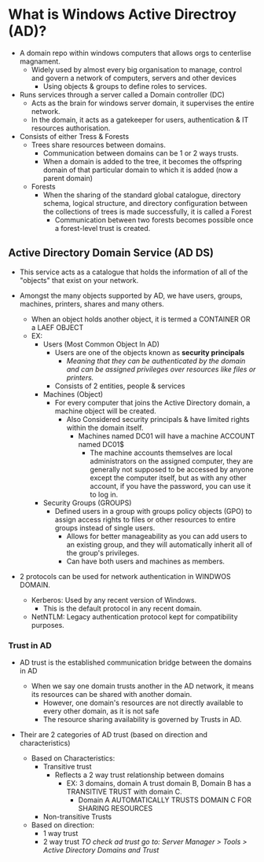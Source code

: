 # What is Windows Active Directroy (AD)?

* A domain repo within windows computers that allows orgs to centerlise magnament.
  * Widely used by almost every big organisation to manage, control and govern a network of computers, servers and other devices
    * Using objects & groups to define roles to services.
* Runs services through a server called a Domain controller (DC)
  * Acts as the brain for windows server domain, it supervises the entire network.
  * In the domain, it acts as a gatekeeper for users, authentication & IT resources authorisation.
* Consists of either Tress & Forests
  * Trees share resources between domains.
    * Communication between domains can be 1 or 2 ways trusts.
    * When a domain is added to the tree, it becomes the offspring domain of that particular domain to which it is added (now a parent domain)
  * Forests
    * When the sharing of the standard global catalogue, directory schema, logical structure, and directory configuration between the collections of trees is made successfully, it is called a Forest
      * Communication between two forests becomes possible once a forest-level trust is created.

## Active Directory Domain Service (AD DS)

* This service acts as a catalogue that holds the information of all of the "objects" that exist on your network.

* Amongst the many objects supported by AD, we have users, groups, machines, printers, shares and many others.
  * When an object holds another object, it is termed a CONTAINER OR a LAEF OBJECT
  * EX:
    * Users (Most Common Object In AD)
      * Users are one of the objects known as **security principals**
        * *Meaning that they can be authenticated by the domain and can be assigned privileges over resources like files or printers.*
      * Consists of 2 entities, people & services
    * Machines (Object)
      * For every computer that joins the Active Directory domain, a machine object will be created.
        * Also Considered security principals & have limited rights within the domain itself.
          * Machines named DC01 will have a machine ACCOUNT named DC01$
            * The machine accounts themselves are local administrators on the assigned computer, they are generally not supposed to be accessed by anyone except the computer itself, but as with any other account, if you have the password, you can use it to log in.
    * Security Groups (GROUPS)
      * Defined users in a group with groups policy objects (GPO) to assign access rights to files or other resources to entire groups instead of single users.
        * Allows for better manageability as you can add users to an existing group, and they will automatically inherit all of the group's privileges.
        * Can have both users and machines as members.

* 2 protocols can be used for network authentication in WINDWOS DOMAIN.
  * Kerberos: Used by any recent version of Windows.
    * This is the default protocol in any recent domain.
  * NetNTLM: Legacy authentication protocol kept for compatibility purposes.

### Trust in AD

* AD trust is the established communication bridge between the domains in AD
  * When we say one domain trusts another in the AD network, it means its resources can be shared with another domain.
    * However, one domain's resources are not directly available to every other domain, as it is not safe
    * The resource sharing availability is governed by Trusts in AD.

* Their are 2 categories of AD trust (based on direction and characteristics)
  * Based on Characteristics:
    * Transitive trust
      * Reflects a 2 way trust relationship between domains
        * EX: 3 domains, domain A trust domain B, Domain B has a TRANSITIVE TRUST with domain C.
          * Domain A AUTOMATICALLY TRUSTS DOMAIN C FOR SHARING RESOURCES
    * Non-transitive Trusts
  * Based on direction:
    * 1 way trust
    * 2 way trust
*TO check ad trust go to: Server Manager > Tools > Active Directory Domains and Trust*
